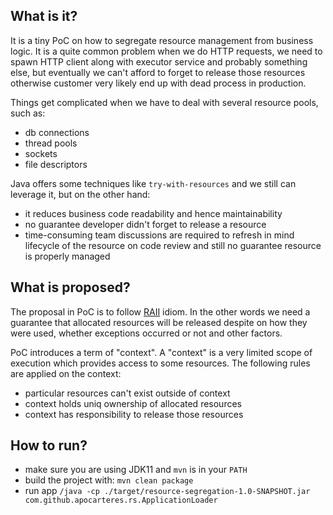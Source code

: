 ## What is it?

It is a tiny PoC on how to segregate resource management from business logic. It is a quite common problem when we
do HTTP requests, we need to spawn HTTP client along with executor service and probably something else, but eventually we
can't afford to forget to release those resources otherwise customer very likely end up with dead process in production. 

Things get complicated when we have to deal with several resource pools, such as: 
- db connections
- thread pools
- sockets
- file descriptors 

Java offers some techniques like ``try-with-resources`` and we still can leverage it, but on the other hand:
- it reduces business code readability and hence maintainability
- no guarantee developer didn't forget to release a resource   
- time-consuming team discussions are required to refresh in mind lifecycle of the resource on code review and still 
no guarantee resource is properly managed

## What is proposed? 

The proposal in PoC is to follow [RAII](https://en.wikipedia.org/wiki/Resource_acquisition_is_initialization) idiom.
In the other words we need a guarantee that allocated resources will be released despite on how they were used, 
whether exceptions occurred or not and other factors. 

PoC introduces a term of "context". A "context" is a very limited scope of execution which provides access to some resources.
The following rules are applied on the context:
- particular resources can't exist outside of context
- context holds uniq ownership of allocated resources
- context has responsibility to release those resources  


## How to run?

- make sure you are using JDK11 and ```mvn``` is in your ```PATH```
- build the project with: ```mvn clean package```
- run app ```/java -cp ./target/resource-segregation-1.0-SNAPSHOT.jar com.github.apocarteres.rs.ApplicationLoader```
